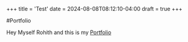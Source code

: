 +++
title = 'Test'
date = 2024-08-08T08:12:10-04:00
draft = true
+++

#Portfolio

Hey Myself Rohith and this is my [Portfolio](https://jivasrohith.github.io/logan.github.io/)


